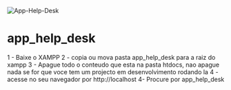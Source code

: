 ![App-Help-Desk](https://github.com/CO354/app_help_desk/assets/76013172/c0bea106-af32-4130-a4fd-f8303e45bce1)

# app_help_desk

1 - Baixe o XAMPP
2 - copia ou mova pasta app_help_desk para a raiz do xampp
3 - Apague todo o conteudo que esta na pasta htdocs, nao apague nada se for que voce tem um projecto em desenvolvimento rodando la
4 - acesse no seu navegador por http://localhost
4- Procure por app_help_desk
